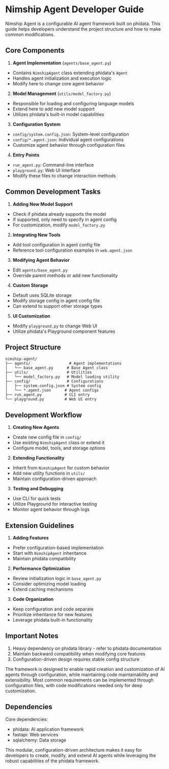 # Nimship Agent Developer Guide

Nimship Agent is a configurable AI agent framework built on phidata. This guide helps developers understand the project structure and how to make common modifications.

## Core Components

1. **Agent Implementation** (`agents/base_agent.py`)
- Contains `NimshipAgent` class extending phidata's `Agent`
- Handles agent initialization and execution logic
- Modify here to change core agent behavior

2. **Model Management** (`utils/model_factory.py`)
- Responsible for loading and configuring language models
- Extend here to add new model support
- Utilizes phidata's built-in model capabilities

3. **Configuration System**
- `config/system.config.json`: System-level configuration
- `config/*.agent.json`: Individual agent configurations
- Customize agent behavior through configuration files

4. **Entry Points**
- `run_agent.py`: Command-line interface
- `playground.py`: Web UI interface
- Modify these files to change interaction methods

## Common Development Tasks

1. **Adding New Model Support**
- Check if phidata already supports the model
- If supported, only need to specify in agent config
- For customization, modify `model_factory.py`

2. **Integrating New Tools**
- Add tool configuration in agent config file
- Reference tool configuration examples in `web.agent.json`

3. **Modifying Agent Behavior**
- Edit `agents/base_agent.py`
- Override parent methods or add new functionality

4. **Custom Storage**
- Default uses SQLite storage
- Modify storage config in agent config file
- Can extend to support other storage types

5. **UI Customization**
- Modify `playground.py` to change Web UI
- Utilize phidata's Playground component features

## Project Structure

```
nimship-agent/
├── agents/                 # Agent implementations
│   └── base_agent.py      # Base Agent class
├── utils/                 # Utilities
│   └── model_factory.py   # Model loading utility
├── config/                # Configurations
│   ├── system.config.json # System config
│   └── *.agent.json      # Agent configs
├── run_agent.py          # CLI entry
└── playground.py         # Web UI entry
```

## Development Workflow

1. **Creating New Agents**
- Create new config file in `config/`
- Use existing `NimshipAgent` class or extend it
- Configure model, tools, and storage options

2. **Extending Functionality**
- Inherit from `NimshipAgent` for custom behavior
- Add new utility functions in `utils/`
- Maintain configuration-driven approach

3. **Testing and Debugging**
- Use CLI for quick tests
- Utilize Playground for interactive testing
- Monitor agent behavior through logs

## Extension Guidelines

1. **Adding Features**
- Prefer configuration-based implementation
- Start with `NimshipAgent` inheritance
- Maintain phidata compatibility

2. **Performance Optimization**
- Review initialization logic in `base_agent.py`
- Consider optimizing model loading
- Extend caching mechanisms

3. **Code Organization**
- Keep configuration and code separate
- Prioritize inheritance for new features
- Leverage phidata built-in functionality

## Important Notes

1. Heavy dependency on phidata library - refer to phidata documentation
2. Maintain backward compatibility when modifying core features
3. Configuration-driven design requires stable config structure

The framework is designed to enable rapid creation and customization of AI agents through configuration, while maintaining code maintainability and extensibility. Most common requirements can be implemented through configuration files, with code modifications needed only for deep customization.

## Dependencies

Core dependencies:
- phidata: AI application framework
- fastapi: Web services
- sqlalchemy: Data storage

This modular, configuration-driven architecture makes it easy for developers to create, modify, and extend AI agents while leveraging the robust capabilities of the phidata framework.